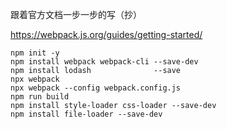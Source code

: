 跟着官方文档一步一步的写（抄）

https://webpack.js.org/guides/getting-started/

```
npm init -y
npm install webpack webpack-cli --save-dev
npm install lodash              --save
npx webpack
npx webpack --config webpack.config.js
npm run build
npm install style-loader css-loader --save-dev
npm install file-loader --save-dev
```